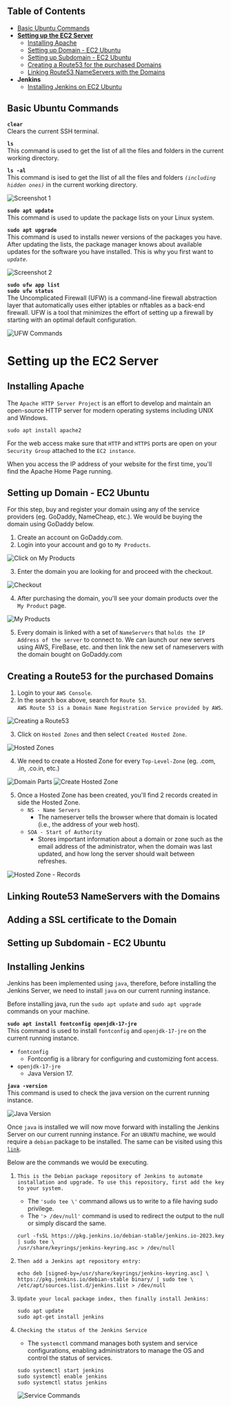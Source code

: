 ## Table of Contents
- [Basic Ubuntu Commands](#basic-ubuntu-commands)
- [**Setting up the EC2 Server**](#setting-up-the-ec2-server)
    - [Installing Apache](#installing-apache)
    - [Setting up Domain - EC2 Ubuntu](#setting-up-domain---ec2-ubuntu)
    - [Setting up Subdomain - EC2 Ubuntu](#setting-up-subdomain---ec2-ubuntu)
    - [Creating a Route53 for the purchased Domains](#creating-a-route53-for-the-purchased-domains)
    - [Linking Route53 NameServers with the Domains](#linking-route53-nameservers-with-the-domains)
- **Jenkins**
    - [Installing Jenkins on EC2 Ubuntu](#installing-jenkins)

## Basic Ubuntu Commands
**`clear`** <br>
Clears the current SSH terminal.

**`ls`** <br>
This command is used to get the list of all the files and folders in the current working directory.

**`ls -al`** <br>
This command is ised to get the llist of all the files and folders *`(including hidden ones)`* in the current working directory.

![Screenshot 1](./images/basic-commands/ls_commands.png)

**`sudo apt update`** <br>
This command is used to update the package lists on your Linux system.

**`sudo apt upgrade`** <br>
This command is used to installs newer versions of the packages you have. After updating the lists, the package manager knows about available updates for the software you have installed. This is why you first want to *`update`*.

![Screenshot 2](./images/basic-commands/update_upgrade.png)

**`sudo ufw app list`** <br>
**`sudo ufw status`** <br>
The Uncomplicated Firewall (UFW) is a command-line firewall abstraction layer that automatically uses either iptables or nftables as a back-end firewall. UFW is a tool that minimizes the effort of setting up a firewall by starting with an optimal default configuration.

![UFW Commands](./images/basic-commands/ufw_commands.png)

# Setting up the EC2 Server

## Installing Apache
The `Apache HTTP Server Project` is an effort to develop and maintain an open-source HTTP server for modern operating systems including UNIX and Windows.

```
sudo apt install apache2
```

For the web access make sure that `HTTP` and `HTTPS` ports are open on your `Security Group` attached to the `EC2 instance`.

When you access the IP address of your website for the first time, you'll find the Apache Home Page running.

## Setting up Domain - EC2 Ubuntu
For this step, buy and register your domain using any of the service providers (eg. GoDaddy, NameCheap, etc.). We would be buying the domain using GoDaddy below.

1. Create an account on GoDaddy.com.
1. Login into your account and go to `My Products`.

![Click on My Products](./images/setting-up-domain/01.png)

3. Enter the domain you are looking for and proceed with the checkout.

![Checkout](./images/setting-up-domain/02.png)

4. After purchasing the domain, you'll see your domain products over the `My Product` page.

![My Products](./images/setting-up-domain/03.png)

5. Every domain is linked with a set of `NameServers` that `holds the IP Address of the server` to connect to. We can launch our new servers using AWS, FireBase, etc. and then link the new set of nameservers with the domain bought on GoDaddy.com

## Creating a Route53 for the purchased Domains

1. Login to your `AWS Console`.
1. In the search box above, search for `Route 53`. <br>`AWS Route 53 is a Domain Name Registration Service provided by AWS`.

![Creating a Route53](./images/creating-route-53/01.png)

3. Click on `Hosted Zones` and then select `Created Hosted Zone`.

![Hosted Zones](./images/creating-route-53/02.png)

4. We need to create a Hosted Zone for every `Top-Level-Zone` (eg. .com, .in, .co.in, etc.)

![Domain Parts](./images/creating-route-53/05.webp)
![Create Hosted Zone](./images/creating-route-53/04.png)

5. Once a Hosted Zone has been created, you'll find 2 records created in side the Hosted Zone.
    - `NS - Name Servers`
        - The nameserver tells the browser where that domain is located (i.e., the address of your web host).
    - `SOA - Start of Authority`
        - Stores important information about a domain or zone such as the email address of the administrator, when the domain was last updated, and how long the server should wait between refreshes.

![Hosted Zone - Records](./images/creating-route-53/06.png)

## Linking Route53 NameServers with the Domains

## Adding a SSL certificate to the Domain

## Setting up Subdomain - EC2 Ubuntu

## Installing Jenkins
Jenkins has been implemented using `java`, therefore, before installing the Jenkins Server, we need to install `java` on our current running instance.

Before installing java, run the `sudo apt update` and `sudo apt upgrade` commands on your machine.

**`sudo apt install fontconfig openjdk-17-jre`** <br>
This command is used to install `fontconfig` and `openjdk-17-jre` on the current running instance.

- `fontconfig` <br>
    - Fontconfig is a library for configuring and customizing font access. <br>
- `openjdk-17-jre` <br>
    - Java Version 17.

**`java -version`** <br>
This command is used to check the java version on the current running instance.

![Java Version](./images/installing-jenkins/java_version.png)

Once `java` is installed we will now move forward with installing the Jenkins Server on our current running instance. For an `UBUNTU` machine, we would require a `debian` package to be installed. The same can be visited using this [`link`](https://pkg.jenkins.io/debian-stable/).

Below are the commands we would be executing.

1. `This is the Debian package repository of Jenkins to automate installation and upgrade. To use this repository, first add the key to your system.`
    - The `'sudo tee \'` command allows us to write to a file having sudo privilege.
    - The `'> /dev/null'` command is used to redirect the output to the null or simply discard the same.

    ```
    curl -fsSL https://pkg.jenkins.io/debian-stable/jenkins.io-2023.key | sudo tee \
    /usr/share/keyrings/jenkins-keyring.asc > /dev/null
    ```

1. `Then add a Jenkins apt repository entry:`
    ```
    echo deb [signed-by=/usr/share/keyrings/jenkins-keyring.asc] \
    https://pkg.jenkins.io/debian-stable binary/ | sudo tee \
    /etc/apt/sources.list.d/jenkins.list > /dev/null
    ```

1. `Update your local package index, then finally install Jenkins:`
    ```
    sudo apt update
    sudo apt-get install jenkins
    ```

1. `Checking the status of the Jenkins Service`
    - The `systemctl` command manages both system and service configurations, enabling administrators to manage the OS and control the status of services.
    ```
    sudo systemctl start jenkins
    sudo systemctl enable jenkins
    sudo systemctl status jenkins
    ```

    ![Service Commands](./images/installing-jenkins/service_commands.png)